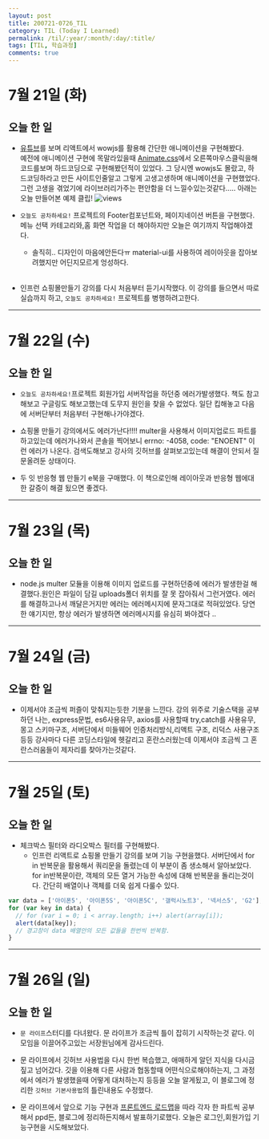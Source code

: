 ```yaml
---
layout: post
title: 200721-0726_TIL
category: TIL (Today I Learned)
permalink: /til/:year/:month/:day/:title/
tags: [TIL, 학습과정]
comments: true
---
```


# 7월 21일 (화)

## 오늘 한 일

- [유튜브](https://www.youtube.com/watch?v=b2cnNG-WjnI)를 보며 리액트에서 wowjs를 활용해 간단한 애니메이션을 구현해봤다.<br>
  예전에 애니메이션 구현에 목말라있을때 [Animate.css](https://animate.style/)에서 오른쪽마우스클릭을해 코드를보며 하드코딩으로 구현해봤던적이 있었다. 그 당시엔 wowjs도 몰랐고, 하드코딩하라고 만든 사이트인줄알고 그렇게 고생고생하며 애니메이션을 구현했었다.<br>
  그런 고생을 겪었기에 라이브러리가주는 편안함을 더 느낄수있는것같다..... 아래는 오늘 만들어본 예제 클립!
  <img src="https://media.vlpt.us/images/wndtlr1024/post/6dc628ff-7b04-4180-811e-bb9f7581b10d/wow%EC%98%88%EC%A0%9C.gif" alt="views" />

- `오늘도 공차하세요!` 프로젝트의 Footer컴포넌트와, 페이지네이션 버튼을 구현했다. 메뉴 선택 카테고리와,홈 화면 작업을 더 해야하지만 오늘은 여기까지 작업해야겠다.

  - 솔직히.. 디자인이 마음에안든다ㅠ material-ui를 사용하여 레이아웃을 잡아보려했지만 어딘지모르게 엉성하다.<br><br>

- 인프런 쇼핑몰만들기 강의를 다시 처음부터 듣기시작했다. 이 강의를 들으면서 따로 실습까지 하고, `오늘도 공차하세요!` 프로젝트를 병행하려고한다.

---

# 7월 22일 (수)

## 오늘 한 일

- `오늘도 공차하세요!`프로젝트 회원가입 서버작업을 하던중 에러가발생했다. 책도 참고해보고 구글링도 해보고했는데 도무지 원인을 찾을 수 없었다. 일단 킵해놓고 다음에 서버단부터 처음부터 구현해나가야겠다.

- 쇼핑몰 만들기 강의에서도 에러가난다!!!! multer을 사용해서 이미지업로드 파트를 하고있는데 에러가나와서 콘솔을 찍어보니 errno: -4058, code: "ENOENT" 이런 에러가 나온다. 검색도해보고 강사의 깃허브를 살펴보고있는데 해결이 안되서 질문올려둔 상태이다.

- 두 잇 반응형 웹 만들기 e북을 구매했다. 이 책으로인해 레이아웃과 반응형 웹에대한 갈증이 해결 됬으면 좋겠다.

---

# 7월 23일 (목)

## 오늘 한 일

- node.js multer 모듈을 이용해 이미지 업로드를 구현하던중에 에러가 발생한걸 해결했다.원인은 파일이 담길 uploads폴더 위치를 잘 못 잡아줘서 그런거였다. 에러를 해결하고나서 깨달은거지만 에러는 에러메시지에 문자그대로 적혀있었다. 당연한 얘기지만, 항상 에러가 발생하면 에러메시지를 유심히 봐야겠다 ..

---

# 7월 24일 (금)

## 오늘 한 일

- 이제서야 조금씩 퍼즐이 맞춰지는듯한 기분을 느낀다. 강의 위주로 기술스택을 공부하던 나는, express문법, es6사용유무, axios를 사용할때 try,catch를 사용유무, 몽고 스키마구조, 서버단에서 미들웨어 인증처리방식,리액트 구조, 리덕스 사용구조 등등 강사마다 다른 코딩스타일에 헷갈리고 혼란스러웠는데 이제서야 조금씩 그 혼란스러움들이 제자리를 찾아가는것같다.

---

# 7월 25일 (토)

## 오늘 한 일

- 체크박스 필터와 라디오박스 필터를 구현해봤다.
  - 인프런 리액트로 쇼핑몰 만들기 강의를 보며 기능 구현을했다. 서버단에서 for in 반복문을 활용해서 쿼리문을 돌렸는데 이 부분이 좀 생소해서 알아보았다. for in반복문이란, 객체의 모든 열거 가능한 속성에 대해 반복문을 돌리는것이다. 간단히 배열이나 객체를 더욱 쉽게 다룰수 있다.

```javascript
var data = ['아이폰5', '아이폰5S', '아이폰5C', '갤럭시노트3', '넥서스5', 'G2'];
for (var key in data) {
  // for (var i = 0; i < array.length; i++) alert(array[i]);
  alert(data[key]);
  // 경고창이 data 배열안의 모든 값들을 한번씩 반복함.
}
```

---

# 7월 26일 (일)

## 오늘 한 일

- `문 라이프`스터디를 다녀왔다. 문 라이프가 조금씩 틀이 잡히기 시작하는것 같다. 이 모임을 이끌어주고있는 서장원님에게 감사드린다.

- 문 라이프에서 깃허브 사용법을 다시 한번 복습했고, 애매하게 알던 지식을 다시금 짚고 넘어갔다. 깃을 이용해 다른 사람과 협동할때 어떤식으로해야하는지, 그 과정에서 에러가 발생했을때 어떻게 대처하는지 등등을 오늘 알게됬고, 이 블로그에 정리한 `깃허브 기본사용법`의 틀린내용도 수정했다.

- 문 라이프에서 앞으로 기능 구현과 [프론트엔드 로드맵](https://github.com/devJang/developer-roadmap/blob/master/pdf/frontend.pdf)을 따라 각자 한 파트씩 공부해서 ppd든, 블로그에 정리하든지해서 발표하기로했다. 오늘은 로그인,회원가입 기능구현을 시도해보았다.
